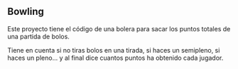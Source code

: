 ## Bowling

Este proyecto tiene el código de una bolera para sacar los puntos totales de una partida de bolos.

Tiene en cuenta si no tiras bolos en una tirada, si haces un semipleno, si haces un pleno... y al final dice cuantos puntos ha obtenido cada jugador.
